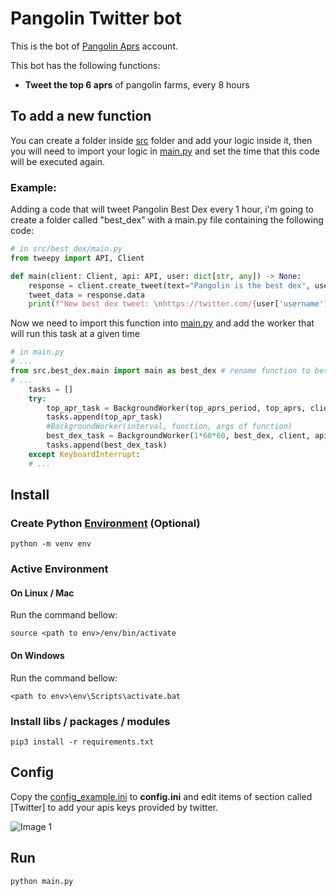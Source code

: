 # Pangolin Twitter bot

This is the bot of [Pangolin Aprs](https://twitter.com/PangolinAPRs) account.

This bot has the following functions:
- **Tweet the top 6 aprs** of pangolin farms, every 8 hours

## To add a new function
You can create a folder inside [src](src/) folder and add your logic inside it, then you will need to import your logic in [main.py](main.py) and set the time that this code will be executed again.

### Example:
Adding a code that will tweet Pangolin Best Dex every 1 hour, i'm going to create a folder called "best_dex" with a main.py file containing the following code:
```python
# in src/best_dex/main.py
from tweepy import API, Client

def main(client: Client, api: API, user: dict[str, any]) -> None:
    response = client.create_tweet(text="Pangolin is the best dex", user_auth= True)
    tweet_data = response.data
    print(f"New best dex tweet: \nhttps://twitter.com/{user['username']}/status/{tweet_data['id']}")
```
Now we need to import this function into [main.py](main.py) and add the worker that will run this task at a given time 
```python
# in main.py
# ...
from src.best_dex.main import main as best_dex # rename function to best_dex
# ...
    tasks = []
    try:
        top_apr_task = BackgroundWorker(top_aprs_period, top_aprs, client, api, user) 
        tasks.append(top_apr_task)
        #BackgroundWorker(interval, function, args of function)
        best_dex_task = BackgroundWorker(1*60*60, best_dex, client, api, user) 
        tasks.append(best_dex_task)
    except KeyboardInterrupt:
    # ...
```

## Install

### **Create Python** [Environment](https://docs.python.org/3/tutorial/venv.html) (Optional)
`python -m venv env`

### Active Environment 

#### On Linux / Mac
Run the command bellow:

`source <path to env>/env/bin/activate`

#### On Windows
Run the command bellow:

`<path to env>\env\Scripts\activate.bat`

### **Install libs / packages / modules**

`pip3 install -r requirements.txt`

## Config
Copy the [config_example.ini](config_example.ini) to **config.ini** and edit items of section called [Twitter] to add your apis keys provided by twitter.

![Image 1](https://i.imgur.com/CxqW7zg.png)

## Run
`python main.py`
